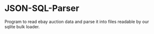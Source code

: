 # JSON-SQL-Parser
Program to read ebay auction data and parse it into files readable by our sqlite bulk loader.

